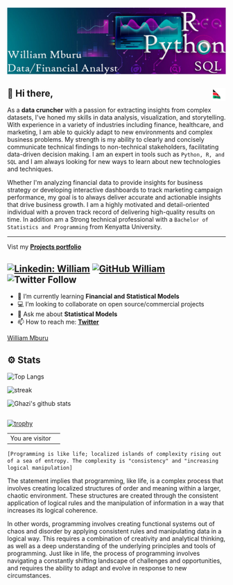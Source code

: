 ![Banner Image](https://github.com/SirWilliam254/SirWilliam254/blob/main/Bana.jpg)


## 👋  Hi there,<img src="flag.gif" height="30" width="30" align ="right">

As a **data cruncher** with a passion for extracting insights from complex datasets, I've honed my skills in data analysis, visualization, and storytelling. With experience in a variety of industries including finance, healthcare, and marketing, I am able to quickly adapt to new environments and complex business problems.
My strength is my ability to clearly and concisely communicate technical findings to non-technical stakeholders, facilitating data-driven decision making. I am an expert in tools such as `Python, R, and SQL` and I am always looking for new ways to learn about new technologies and techniques.

Whether I'm analyzing financial data to provide insights for business strategy or developing interactive dashboards to track marketing campaign performance, my goal is to always deliver accurate and actionable insights that drive business growth. I am a highly motivated and detail-oriented individual with a proven track record of delivering high-quality results on time.
In addition am a Strong technical professional with a `Bachelor of Statistics and Programming` from Kenyatta University.

------------------------------------------------------------------------------------------------------------------------------------------------------
Vist my **[Projects portfolio](https://sirwilliam254.github.io/flexible-jekyll/)**

[![Linkedin: William](https://img.shields.io/badge/-William-blue?style=flat-square&logo=Linkedin&logoColor=white&link=https://www.linkedin.com/in/william-mburu-a3907b1a8/)](https://www.linkedin.com/in/william-mburu-a3907b1a8/)
[![GitHub William](https://img.shields.io/github/followers/SirWilliam254?label=follow&style=social)](https://github.com/SirWilliam254)
![Twitter Follow](https://img.shields.io/twitter/follow/WilliamCinemat?style=social)
---
- 🌱 I’m currently learning **Financial and Statistical Models**
- 💻 I’m looking to collaborate on open source/commercial projects
- 💬 Ask me about **Statistical Models**
- 📫 How to reach me:
  **[Twitter](https://twitter.com/WilliamCinemat)**
 
 <div class="badge-base LI-profile-badge" data-locale="en_US" data-size="medium" data-theme="dark" data-type="VERTICAL" data-vanity="william-mburu-a3907b1a8" data-version="v1"><a class="badge-base__link LI-simple-link" href="https://ke.linkedin.com/in/william-mburu-a3907b1a8?trk=profile-badge">William Mburu</a></div>
              
 
## ⚙️ Stats

![Top Langs](https://github-readme-stats.vercel.app/api/top-langs/?username=SirWilliam254&hide=html,jupyter%20notebook,css,scss&layout=compact&theme=dark&hide_border=true)


![streak](https://github-readme-streak-stats.herokuapp.com/?user=SirWilliam254&theme=dark&hide_border=true)

![Ghazi's github stats](https://github-readme-stats.vercel.app/api?username=SirWilliam254&show_icons=true&hide_border=true&theme=dark)

## 

[![trophy](https://github-profile-trophy.vercel.app/?username=SirWilliam254&layout=compact&theme=matrix&hide_border=true)](https://github.com/SirWilliam254/github-profile-trophy)

<table>
  <tr>
    <td>You are visitor</td>
    <td><img src="https://profile-counter.glitch.me/SirWilliam254/count.svg" alt="" /></td>
  </tr>
</table>

```
[Programming is like life; localized islands of complexity rising out of a sea of entropy. The complexity is "consistency" and "increasing logical manipulation]
```

The statement implies that programming, like life, is a complex process that involves creating localized structures of order and meaning within a larger, chaotic environment. These structures are created through the consistent application of logical rules and the manipulation of information in a way that increases its logical coherence.

In other words, programming involves creating functional systems out of chaos and disorder by applying consistent rules and manipulating data in a logical way. This requires a combination of creativity and analytical thinking, as well as a deep understanding of the underlying principles and tools of programming. Just like in life, the process of programming involves navigating a constantly shifting landscape of challenges and opportunities, and requires the ability to adapt and evolve in response to new circumstances.

